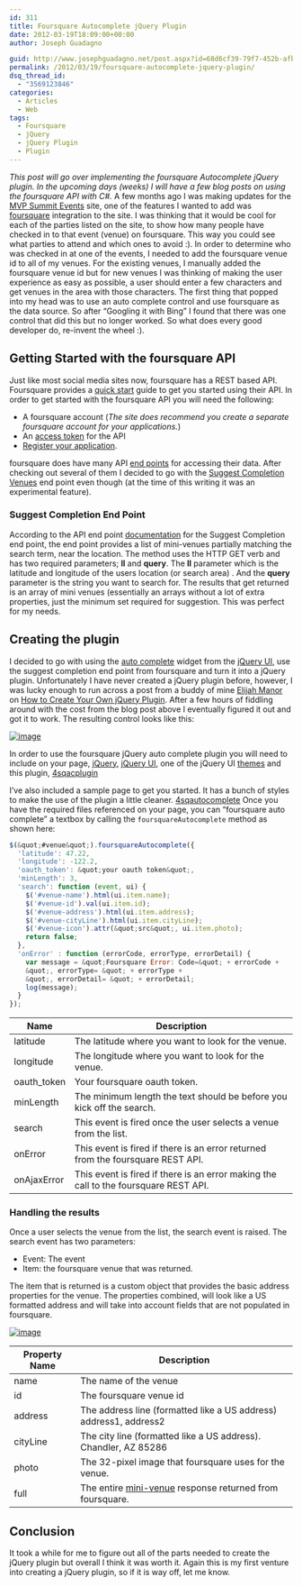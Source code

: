 ```yaml
---
id: 311
title: Foursquare Autocomplete jQuery Plugin
date: 2012-03-19T18:09:00+00:00
author: Joseph Guadagno

guid: http://www.josephguadagno.net/post.aspx?id=68d6cf39-79f7-452b-afb5-23042da75abe
permalink: /2012/03/19/foursquare-autocomplete-jquery-plugin/
dsq_thread_id:
  - "3569123846"
categories:
  - Articles
  - Web
tags:
  - Foursquare
  - jQuery
  - jQuery Plugin
  - Plugin
---
```


_This post will go over implementing the foursquare Autocomplete jQuery plugin. In the upcoming days (weeks) I will have a few blog posts on using the foursquare API with C#._ A few months ago I was making updates for the [MVP Summit Events](http://www.mvpsummitevents.info "MVP Summit Events") site, one of the features I wanted to add was [foursquare](http://www.foursquare.com) integration to the site. I was thinking that it would be cool for each of the parties listed on the site, to show how many people have checked in to that event (venue) on foursquare. This way you could see what parties to attend and which ones to avoid :). In order to determine who was checked in at one of the events, I needed to add the foursquare venue id to all of my venues. For the existing venues, I manually added the foursquare venue id but for new venues I was thinking of making the user experience as easy as possible, a user should enter a few characters and get venues in the area with those characters. The first thing that popped into my head was to use an auto complete control and use foursquare as the data source. So after “Googling it with Bing” I found that there was one control that did this but no longer worked. So what does every good developer do, re-invent the wheel :).

## Getting Started with the foursquare API

Just like most social media sites now, foursquare has a REST based API. Foursquare provides a [quick start](https://developer.foursquare.com/overview/) guide to get you started using their API. In order to get started with the foursquare API you will need the following:

* A foursquare account (_The site does recommend you create a separate foursquare account for your applications._)
* An [access token](https://developer.foursquare.com/overview/auth) for the API
* [Register your application](https://foursquare.com/oauth).

foursquare does have many API [end points](https://developer.foursquare.com/docs/) for accessing their data. After checking out several of them I decided to go with the [Suggest Completion Venues](https://developer.foursquare.com/docs/venues/suggestcompletion) end point even though (at the time of this writing it was an experimental feature).

### Suggest Completion End Point

According to the API end point [documentation](https://developer.foursquare.com/docs/venues/suggestcompletion) for the Suggest Completion end point, the end point provides a list of mini-venues partially matching the search term, near the location. The method uses the HTTP GET verb and has two required parameters; **ll** and **query**. The **ll** parameter which is the latitude and longitude of the users location (or search area) . And the **query** parameter is the string you want to search for. The results that get returned is an array of mini venues (essentially an arrays without a lot of extra properties, just the minimum set required for suggestion. This was perfect for my needs.

## Creating the plugin

I decided to go with using the [auto complete](http://jqueryui.com/demos/autocomplete/) widget from the [jQuery UI](http://jqueryui.com/), use the suggest completion end point from foursquare and turn it into a jQuery plugin. Unfortunately I have never created a jQuery plugin before, however, I was lucky enough to run across a post from a buddy of mine [Elijah Manor](http://elijahmanor.com/) on [How to Create Your Own jQuery Plugin](http://msdn.microsoft.com/en-us/scriptjunkie/ff608209). After a few hours of fiddling around with the cost from the blog post above I eventually figured it out and got it to work. The resulting control looks like this:

[![image](https://www.josephguadagno.net/wp-content/uploads/2015/03/image_thumb_7.png "image")](https://www.josephguadagno.net/wp-content/uploads/2015/03/image_8.png)

In order to use the foursquare jQuery auto complete plugin you will need to include on your page, [jQuery](http://docs.jquery.com/Downloading_jQuery), [jQuery UI](http://jqueryui.com/download), one of the jQuery UI [themes](http://jqueryui.com/themeroller/) and this plugin, [4sqacplugin](/assets/downloads/4sqacplugin.js)

I’ve also included a sample page to get you started. It has a bunch of styles to make the use of the plugin a little cleaner. [4sqautocomplete](/assets/downloads/4sqautocomplete.html) Once you have the required files referenced on your page, you can “foursquare auto complete” a textbox by calling the `foursquareAutocomplete` method as shown here:

```js
$(&quot;#venue&quot;).foursquareAutocomplete({
  'latitude': 47.22,
  'longitude': -122.2,
  'oauth_token': &quot;your oauth token&quot;,
  'minLength': 3,
  'search': function (event, ui) {
    $('#venue-name').html(ui.item.name);
    $('#venue-id').val(ui.item.id);
    $('#venue-address').html(ui.item.address);
    $('#venue-cityLine').html(ui.item.cityLine);
    $('#venue-icon').attr(&quot;src&quot;, ui.item.photo);
    return false;
  },
  'onError' : function (errorCode, errorType, errorDetail) {
    var message = &quot;Foursquare Error: Code=&quot; + errorCode + 
    &quot;, errorType= &quot; + errorType + 
    &quot;, errorDetail= &quot; + errorDetail;
    log(message);
  }
});
```

|Name|Description|
|--- |--- |
|latitude|The latitude where you want to look for the venue.|
|longitude|The longitude where you want to look for the venue.|
|oauth_token|Your foursquare oauth token.|
|minLength|The minimum length the text should be before you kick off the search.|
|search|This event is fired once the user selects a venue from the list.|
|onError|This event is fired if there is an error returned from the foursquare REST API.|
|onAjaxError|This event is fired if there is an error making the call to the foursquare REST API.|

### Handling the results

Once a user selects the venue from the list, the search event is raised. The search event has two parameters:

* Event: The event
* Item: the foursquare venue that was returned.

The item that is returned is a custom object that provides the basic address properties for the venue. The properties combined, will look like a US formatted address and will take into account fields that are not populated in foursquare.

[![image](https://www.josephguadagno.net/wp-content/uploads/2015/03/image_thumb_8.png "image")](https://www.josephguadagno.net/wp-content/uploads/2015/03/image_9.png)

|Property Name|Description|
|--- |--- |
|name|The name of the venue|
|id|The foursquare venue id|
|address|The address line (formatted like a US address) address1, address2|
|cityLine|The city line (formatted like a US address). Chandler, AZ 85286|
|photo|The 32-pixel image that foursquare uses for the venue.|
|full|The entire [mini-venue](https://developer.foursquare.com/docs/venues/suggestcompletion) response returned from foursquare.|

## Conclusion

It took a while for me to figure out all of the parts needed to create the jQuery plugin but overall I think it was worth it. Again this is my first venture into creating a jQuery plugin, so if it is way off, let me know.